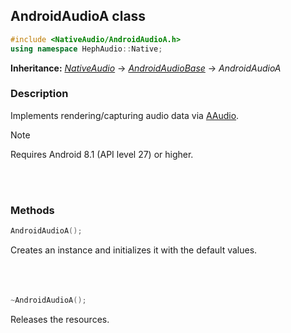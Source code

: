 ## AndroidAudioA class
```c++
#include <NativeAudio/AndroidAudioA.h>
using namespace HephAudio::Native;
```
**Inheritance:** *[NativeAudio](/docs/HephAudio/NativeAudio/NativeAudio.md)* -> *[AndroidAudioBase](/docs/HephAudio/NativeAudio/AndroidAudioBase.md)* -> *AndroidAudioA*

### Description
Implements rendering/capturing audio data via [AAudio](https://developer.android.com/ndk/guides/audio/aaudio/aaudio).

> [!NOTE]
> Requires Android 8.1 (API level 27) or higher.<br>

<br><br>

### Methods
```c++
AndroidAudioA();
```
Creates an instance and initializes it with the default values.
<br><br><br><br>

```c++
~AndroidAudioA();
```
Releases the resources.
<br><br><br><br>
